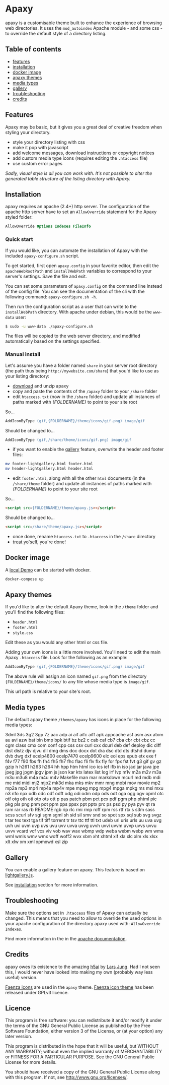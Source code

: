 # Apaxy

apaxy is a customisable theme built to enhance the experience of browsing web directories. It uses the `mod_autoindex` Apache module - and some css - to override the default style of a directory listing.

## Table of contents

- [features](#features)
- [installation](#installation)
- [docker image](#docker-image)
- [apaxy themes](#apaxy-themes)
- [media types](#media-types)
- [gallery](#gallery)
- [troubleshooting](#troubleshooting)
- [credits](#credits)

## Features

Apaxy may be basic, but it gives you a great deal of creative freedom when styling your directory.

- style your directory listing with css
- make it pop with javascript
- add welcome messages, download instructions or copyright notices
- add custom media type icons (requires editing the `.htaccess` file)
- use custom error pages

*Sadly, visual style is all you can work with. It's not possible to alter the generated table structure of the listing directory with Apaxy.*

## Installation

apaxy requires an apache (2.4+) http server. The configuration of the apache http server have to set an `AllowOverride` statement for the Apaxy styled folder:

```apache
AllowOverride Options Indexes FileInfo
```

### Quick start

If you would like, you can automate the installation of Apaxy with the included `apaxy-configure.sh` script.

To get started, first open `apaxy.config` in your favorite editor, then edit the `apacheWebRootPath` and `installWebPath` variables to correspond to your server's settings. Save the file and exit.

You can set some parameters of `apaxy.config` on the command line instead of the config file. You can see the documentation of the cli with the following command: `apaxy-configure.sh -h`.

Then run the configuration script as a user that can write to the `installWebPath` directory. With apache under debian, this would be the `www-data` user:

```bash
$ sudo -u www-data ./apaxy-configure.sh
```

The files will be copied to the web server directory, and modified automatically based on the settings specified.

### Manual install

Let's assume you have a folder named `share` in your server root directory (the path thus being `http://mywebsite.com/share`) that you'd like to use as your listing directory:

- [download](https://github.com/oupala/apaxy/archive/main.zip) and unzip apaxy
- copy and paste the contents of the `/apaxy` folder to your `/share` folder
- edit `htaccess.txt` (now in the `/share` folder) and update all instances of paths marked with *{FOLDERNAME}* to point to your site root

So...

```apache
AddIconByType (gif,{FOLDERNAME}/theme/icons/gif.png) image/gif
```

Should be changed to...

```apache
AddIconByType (gif,/share/theme/icons/gif.png) image/gif
```

- if you want to enable the [gallery](#gallery) feature, overwrite the header and footer files:

```bash
mv footer-lightgallery.html footer.html
mv header-lightgallery.html header.html
```

- edit `footer.html`, along with all the other `html` documents (in the `/share/theme` folder) and update all instances of paths marked with *{FOLDERNAME}* to point to your site root

So...

```html
<script src={FOLDERNAME}/theme/apaxy.js></script>
```

Should be changed to...

```html
<script src=/share/theme/apaxy.js></script>
```

- once done, rename `htaccess.txt` to `.htaccess` in the `/share` directory
- [treat yo'self](http://25.media.tumblr.com/tumblr_lw7q28y0Mz1qanm80o1_500.gif), you're done!

## Docker image

A [local Demo](http://localhost:8080) can be started with docker.

```bash
docker-compose up
```

## Apaxy themes

If you'd like to alter the default Apaxy theme, look in the `/theme` folder and you'll find the following files:

- `header.html`
- `footer.html`
- `style.css`

Edit these as you would any other html or css file.

Adding your own icons is a little more involved. You'll need to edit the main Apaxy `.htaccess` file. Look for the following as an example:

```apache
AddIconByType (gif,{FOLDERNAME}/theme/icons/gif.png) image/gif
```

The above rule will assign an icon named `gif.png` from the directory `{FOLDERNAME}/theme/icons/` to any file whose media type is `image/gif`.

This url path is relative to your site's root.

## Media types

The default apaxy theme `/themes/apaxy` has icons in place for the following media types:

3dml 3ds 3g2 3gp 7z aac adp ai aif aifc aiff apk appcache asf asm asx atom au avi azw bat bin bmp bpk btif bz bz2 c cab caf cb7 cba cbr cbt cbz cc cgm class cmx com conf cpp css csv curl cxx dcurl deb def deploy dic diff dist distz djv djvu dll dmg dms doc docx dot dra dsc dtd dts dtshd dump dvb dwg dxf ecelp4800 ecelp7470 ecelp9600 elc eol eps epub etx exe f f4v f77 f90 fbs fh fh4 fh5 fh7 fhc flac fli flv flx fly for fpx fst fvt g3 gif gv gz gzip h h261 h263 h264 hh hpp htm html ico ics ief ifb in iso jad jar java jpe jpeg jpg jpgm jpgv jpm js json kar ktx latex list log lrf lvp m1v m2a m2v m3a m3u m3u8 m4a m4u m4v Makefile man mar markdown mcurl md mdb mdi me mid midi mj2 mjp2 mk3d mka mks mkv mmr mng mobi mov movie mp2 mp2a mp3 mp4 mp4a mp4v mpe mpeg mpg mpg4 mpga mpkg ms msi mxu n3 nfo npx odb odc odf odft odg odi odm odp ods odt oga ogg ogv opml otc otf otg oth oti otp ots ott p pas patch pbm pct pcx pdf pgm php phtml pic pkg pls png pnm pot ppm pps ppsx ppt pptx prc ps psd py pya pyv qt ra ram rar ras rb README rgb rip rlc rmi rmp roff rpm rss rtf rtx s s3m sass scss scurl sfv sgi sgm sgml sh sid sil smv snd so spot spx sql sub svg svgz t tar tex text tga tif tiff torrent tr tsv ttc ttf ttl txt udeb uri uris urls uu uva uvg uvh uvi uvm uvp uvs uvu uvv uvva uvvg uvvh uvvi uvvm uvvp uvvs uvvu uvvv vcard vcf vcs viv vob wav wax wbmp wdp weba webm webp wm wma wml wmls wmv wmx woff woff2 wvx xbm xht xhtml xif xla xlc xlm xls xlsx xlt xlw xm xml xpmxwd xsl zip

## Gallery

You can enable a gallery feature on apaxy. This feature is based on [lightgallery.js](https://sachinchoolur.github.io/lightgallery.js/).

See [installation](#installation) section for more information.

## Troubleshooting

Make sure the options set in `.htaccess` files of Apaxy can actually be changed. This means that you need to allow to override the used options in your apache configuration of the directory apaxy used with: `AllowOverride Indexes`.

Find more information in the in the [apache documentation](https://httpd.apache.org/docs/current/mod/core.html#allowoverride).

## Credits

apaxy owes its existence to the amazing [h5ai](http://larsjung.de/h5ai/) by [Lars Jung](https://twitter.com/lrsjng). Had I not seen this, I would never have looked into making my own (probably way less useful) version.

[Faenza icons](http://tiheum.deviantart.com/art/Faenza-Icons-173323228) are used in the `apaxy` theme. [Faenza icon theme](https://code.google.com/archive/p/faenza-icon-theme/) has been released under GPLv3 licence.

## Licence

This program is free software: you can redistribute it and/or modify it under the terms of the GNU General Public License as published by the Free Software Foundation, either version 3 of the License, or (at your option) any later version.

This program is distributed in the hope that it will be useful, but WITHOUT ANY WARRANTY; without even the implied warranty of MERCHANTABILITY or FITNESS FOR A PARTICULAR PURPOSE.  See the GNU General Public License for more details.

You should have received a copy of the GNU General Public License along with this program.  If not, see <http://www.gnu.org/licenses/>.

